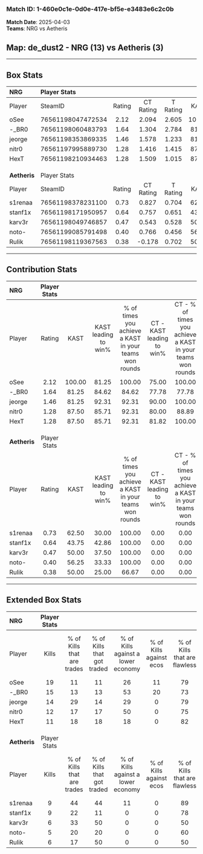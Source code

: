 ### Match ID: 1-460e0c1e-0d0e-417e-bf5e-e3483e6c2c0b  
**Match Date**: 2025-04-03  
**Teams**: NRG vs Aetheris  

## **Map**: de_dust2 - NRG (13) vs Aetheris (3)  
---  

## Box Stats  

| **NRG**      | Player Stats      |        |           |          |        |       |       |         |        |      |     |
| :- | :- | :-: | :-: | :-: | :-: | :-: | :-: | :-: | :-: | :-: | :-: |
| Player       | SteamID           | Rating | CT Rating | T Rating |  KAST  |  ADR  | Kills | Assists | Deaths | K/D  | HS% |
| oSee         | 76561198047472534 |  2.12  |   2.094   |  2.605   | 100.00 | 146.5 |  19   |   11    |   7    | 2.71 | 42  |
| -_BR0        | 76561198060483793 |  1.64  |   1.304   |  2.784   | 81.25  | 113.4 |  15   |    7    |   7    | 2.14 | 66  |
| jeorge       | 76561198353869335 |  1.46  |   1.578   |  1.233   | 81.25  | 75.4  |  14   |    1    |   6    | 2.33 | 78  |
| nitr0        | 76561197995889730 |  1.28  |   1.416   |  1.415   | 87.50  | 63.1  |  12   |    4    |   9    | 1.33 | 25  |
| HexT         | 76561198210934463 |  1.28  |   1.509   |  1.015   | 87.50  | 53.2  |  11   |    3    |   6    | 1.83 | 45  |
|              |                   |        |           |          |        |       |       |         |        |      |     |
|              |                   |        |           |          |        |       |       |         |        |      |     |
|              |                   |        |           |          |        |       |       |         |        |      |     |
| **Aetheris** | Player Stats      |        |           |          |        |       |       |         |        |      |     |
| Player       | SteamID           | Rating | CT Rating | T Rating |  KAST  |  ADR  | Kills | Assists | Deaths | K/D  | HS% |
| s1renaa      | 76561198378231100 |  0.73  |   0.827   |  0.704   | 62.50  | 68.0  |   9   |    2    |   15   | 0.60 | 55  |
| stanf1x      | 76561198171950957 |  0.64  |   0.757   |  0.651   | 43.75  | 61.2  |   9   |    2    |   13   | 0.69 | 66  |
| karv3r       | 76561198049746857 |  0.47  |   0.543   |  0.528   | 50.00  | 52.7  |   6   |    2    |   14   | 0.43 | 66  |
| noto-        | 76561199085791498 |  0.40  |   0.766   |  0.456   | 56.25  | 37.0  |   5   |    1    |   14   | 0.36 | 80  |
| RuIik        | 76561198119367563 |  0.38  |  -0.178   |  0.702   | 50.00  | 39.1  |   6   |    1    |   15   | 0.40 | 50  |
---  

## Contribution Stats  

| **NRG**      | Player Stats |        |                      |                                                        |                           |                                                             |                          |                                                            |
| :- | :-: | :-: | :-: | :-: | :-: | :-: | :-: | :-: |
| Player       |    Rating    |  KAST  | KAST leading to win% | % of times you achieve a KAST in your teams won rounds | CT - KAST leading to win% | CT - % of times you achieve a KAST in your teams won rounds | T - KAST leading to win% | T - % of times you achieve a KAST in your teams won rounds |
| oSee         |     2.12     | 100.00 |        81.25         |                         100.00                         |           75.00           |                           100.00                            |          100.00          |                           100.00                           |
| -_BR0        |     1.64     | 81.25  |        84.62         |                         84.62                          |           77.78           |                            77.78                            |          100.00          |                           100.00                           |
| jeorge       |     1.46     | 81.25  |        92.31         |                         92.31                          |           90.00           |                           100.00                            |          100.00          |                           75.00                            |
| nitr0        |     1.28     | 87.50  |        85.71         |                         92.31                          |           80.00           |                            88.89                            |          100.00          |                           100.00                           |
| HexT         |     1.28     | 87.50  |        85.71         |                         92.31                          |           81.82           |                           100.00                            |          100.00          |                           75.00                            |
|              |              |        |                      |                                                        |                           |                                                             |                          |                                                            |
|              |              |        |                      |                                                        |                           |                                                             |                          |                                                            |
|              |              |        |                      |                                                        |                           |                                                             |                          |                                                            |
| **Aetheris** | Player Stats |        |                      |                                                        |                           |                                                             |                          |                                                            |
| Player       |    Rating    |  KAST  | KAST leading to win% | % of times you achieve a KAST in your teams won rounds | CT - KAST leading to win% | CT - % of times you achieve a KAST in your teams won rounds | T - KAST leading to win% | T - % of times you achieve a KAST in your teams won rounds |
| s1renaa      |     0.73     | 62.50  |        30.00         |                         100.00                         |           0.00            |                            0.00                             |          37.50           |                           100.00                           |
| stanf1x      |     0.64     | 43.75  |        42.86         |                         100.00                         |           0.00            |                            0.00                             |          60.00           |                           100.00                           |
| karv3r       |     0.47     | 50.00  |        37.50         |                         100.00                         |           0.00            |                            0.00                             |          50.00           |                           100.00                           |
| noto-        |     0.40     | 56.25  |        33.33         |                         100.00                         |           0.00            |                            0.00                             |          50.00           |                           100.00                           |
| RuIik        |     0.38     | 50.00  |        25.00         |                         66.67                          |           0.00            |                            0.00                             |          28.57           |                           66.67                            |
---  

## Extended Box Stats  

| **NRG**      | Player Stats |                            |                            |                                    |                         |                              |                                 |        |                             |                                     |                          |                               |                            |
| :- | :-: | :-: | :-: | :-: | :-: | :-: | :-: | :-: | :-: | :-: | :-: | :-: | :-: |
| Player       |    Kills     | % of Kills that are trades | % of Kills that got traded | % of Kills against a lower economy | % of Kills against ecos | % of Kills that are flawless | % of Kills that are close duels | Deaths | % of Deaths that get traded | % of Deaths against a lower economy | % of Deaths against ecos | % of Deaths that are flawless | % of Deaths that are close |
| oSee         |      19      |             11             |             11             |                 26                 |           11            |              79              |                5                |   7    |             43              |                 14                  |            0             |              71               |             0              |
| -_BR0        |      15      |             13             |             13             |                 53                 |           20            |              73              |                0                |   7    |             14              |                 14                  |            0             |              71               |             14             |
| jeorge       |      14      |             29             |             14             |                 29                 |            0            |              79              |                0                |   6    |             17              |                 17                  |            0             |              83               |             0              |
| nitr0        |      12      |             17             |             17             |                 50                 |            0            |              75              |                0                |   9    |             44              |                 11                  |            0             |              56               |             0              |
| HexT         |      11      |             18             |             18             |                 18                 |            0            |              82              |                0                |   6    |             50              |                 17                  |            0             |              67               |             17             |
|              |              |                            |                            |                                    |                         |                              |                                 |        |                             |                                     |                          |                               |                            |
|              |              |                            |                            |                                    |                         |                              |                                 |        |                             |                                     |                          |                               |                            |
|              |              |                            |                            |                                    |                         |                              |                                 |        |                             |                                     |                          |                               |                            |
| **Aetheris** | Player Stats |                            |                            |                                    |                         |                              |                                 |        |                             |                                     |                          |                               |                            |
| Player       |    Kills     | % of Kills that are trades | % of Kills that got traded | % of Kills against a lower economy | % of Kills against ecos | % of Kills that are flawless | % of Kills that are close duels | Deaths | % of Deaths that get traded | % of Deaths against a lower economy | % of Deaths against ecos | % of Deaths that are flawless | % of Deaths that are close |
| s1renaa      |      9       |             44             |             44             |                 11                 |            0            |              89              |               11                |   15   |              0              |                  7                  |            0             |              80               |             7              |
| stanf1x      |      9       |             22             |             11             |                 0                  |            0            |              78              |                0                |   13   |              8              |                  8                  |            0             |              92               |             0              |
| karv3r       |      6       |             33             |             50             |                 0                  |            0            |              50              |                0                |   14   |             14              |                  7                  |            0             |              64               |             0              |
| noto-        |      5       |             20             |             20             |                 0                  |            0            |              60              |                0                |   14   |             29              |                  7                  |            0             |              71               |             0              |
| RuIik        |      6       |             17             |             50             |                 0                  |            0            |              50              |               17                |   15   |             20              |                  7                  |            0             |              80               |             0              |
